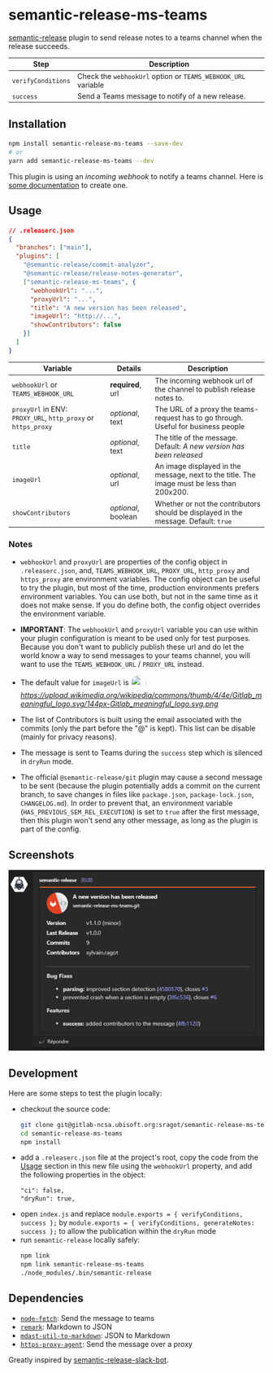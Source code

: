 # semantic-release-ms-teams

[semantic-release](https://github.com/semantic-release/semantic-release) plugin to send release notes to a teams channel when the release succeeds.

| Step               | Description                                                   |
| ------------------ | ------------------------------------------------------------- |
| `verifyConditions` | Check the `webhookUrl` option or `TEAMS_WEBHOOK_URL` variable |
| `success`          | Send a Teams message to notify of a new release.              |

## Installation

```sh
npm install semantic-release-ms-teams --save-dev
# or
yarn add semantic-release-ms-teams --dev
```

This plugin is using an _incoming webhook_ to notify a teams channel. Here is
[some documentation](https://docs.microsoft.com/en-us/microsoftteams/platform/webhooks-and-connectors/how-to/add-incoming-webhook#add-an-incoming-webhook-to-a-teams-channel) to create one.

## Usage

```json
// .releaserc.json
{
  "branches": ["main"],
  "plugins": [
    "@semantic-release/commit-analyzer",
    "@semantic-release/release-notes-generator",
    ["semantic-release-ms-teams", {
      "webhookUrl": "...",
      "proxyUrl": "...",
      "title": "A new version has been released",
      "imageUrl": "http://...",
      "showContributors": false
    }]
  ]
}
```

| Variable | Details | Description | 
| --- | --- | --- |
| `webhookUrl` or `TEAMS_WEBHOOK_URL` | **required**, url | The incoming webhook url of the channel to publish release notes to. |
| `proxyUrl` in ENV: `PROXY_URL`, `http_proxy` or `https_proxy`  | _optional_, text | The URL of a proxy the teams-request has to go through. Useful for business people |
| `title` | _optional_, text | The title of the message. Default: _A new version has been released_ |
| `imageUrl` | _optional_, url | An image displayed in the message, next to the title. The image must be less than 200x200. |
| `showContributors` | _optional_, boolean | Whether or not the contributors should be displayed in the message. Default: `true` |

### Notes
- `webhookUrl` and `proxyUrl` are properties of the config object in `.releaserc.json`, and,
  `TEAMS_WEBHOOK_URL`, `PROXY_URL`, `http_proxy` and `https_proxy` are environment variables. The config object can be
  useful to try the plugin, but most of the time, production environments
  prefers environment variables. You can use both, but not in the same time as
  it does not make sense. If you do define both, the config object overrides
  the environment variable.
- **IMPORTANT**: The `webhookUrl` and `proxyUrl` variable you can use within your plugin
configuration is meant to be used only for test purposes. Because you don't
want to publicly publish these url and do let the world know a way to send
messages to your teams channel, you will want to use the `TEAMS_WEBHOOK_URL` / `PROXY_URL`
instead.

- The default value for `imageUrl` is <img src="https://upload.wikimedia.org/wikipedia/commons/thumb/4/4e/Gitlab_meaningful_logo.svg/144px-Gitlab_meaningful_logo.svg.png" width="30" height="30" style="border-radius: 50%; vertical-align: middle" />
_https://upload.wikimedia.org/wikipedia/commons/thumb/4/4e/Gitlab_meaningful_logo.svg/144px-Gitlab_meaningful_logo.svg.png_

- The list of Contributors is built using the email associated with the commits
(only the part before the "@" is kept). This list can be disable (mainly for
privacy reasons).

- The message is sent to Teams during the `success` step which is silenced in
`dryRun` mode.

- The official `@semantic-release/git` plugin may cause a second message to be
sent (because the plugin potentially adds a commit on the current branch, to
save changes in files like `package.json`, `package-lock.json`, `CHANGELOG.md`).
In order to prevent that, an environment variable (`HAS_PREVIOUS_SEM_REL_EXECUTION`)
is set to `true` after the first message, then this plugin won't send any other 
message, as long as the plugin is part of the config.

## Screenshots

![preview](docs/screenshot-success-1.png "preview")

## Development

Here are some steps to test the plugin locally:

- checkout the source code:
  ```sh
  git clone git@gitlab-ncsa.ubisoft.org:sragot/semantic-release-ms-teams.git
  cd semantic-release-ms-teams
  npm install
  ```
- add a `.releaserc.json` file at the project's root, copy the code from the
[Usage](#usage) section in this new file using the `webhookUrl` property, and
add the following properties in the object:
  ```
  "ci": false,
  "dryRun": true,
  ```
- open `index.js` and replace `module.exports = { verifyConditions, success };` by `module.exports = { verifyConditions, generateNotes: success };` to allow the publication within the `dryRun` mode
- run `semantic-release` locally safely:
  ```sh
  npm link
  npm link semantic-release-ms-teams
  ./node_modules/.bin/semantic-release
  ```

## Dependencies

- [`node-fetch`](https://www.npmjs.com/package/node-fetch): Send the message to teams
- [`remark`](https://www.npmjs.com/package/remark): Markdown to JSON
- [`mdast-util-to-markdown`](https://www.npmjs.com/package/mdast-util-to-markdown): JSON to Markdown
- [`https-proxy-agent`](https://www.npmjs.com/package/https-proxy-agent): Send the message over a proxy

Greatly inspired by [semantic-release-slack-bot](https://github.com/juliuscc/semantic-release-slack-bot).
